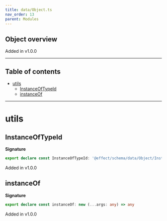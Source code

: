 ```yaml
---
title: data/Object.ts
nav_order: 13
parent: Modules
---
```


## Object overview

Added in v1.0.0

---

<h2 class="text-delta">Table of contents</h2>

- [utils](#utils)
  - [InstanceOfTypeId](#instanceoftypeid)
  - [instanceOf](#instanceof)

---

# utils

## InstanceOfTypeId

**Signature**

```ts
export declare const InstanceOfTypeId: '@effect/schema/data/Object/InstanceOfTypeId'
```

Added in v1.0.0

## instanceOf

**Signature**

```ts
export declare const instanceOf: new (...args: any) => any
```

Added in v1.0.0

